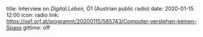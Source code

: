 title: Interview on <em>Digital.Leben</em>, Ö1 (Austrian public radio)
date: 2020-01-15 12:00
icon: radio
link: https://oe1.orf.at/programm/20200115/585743/Computer-verstehen-keinen-Spass
gittime: off

